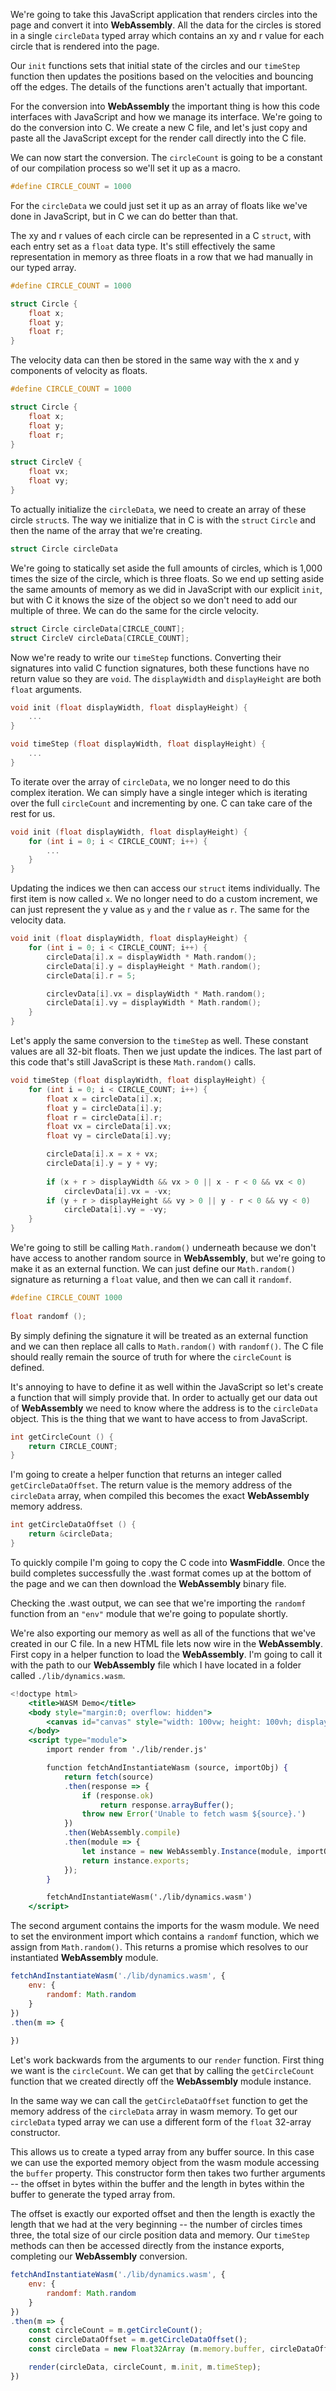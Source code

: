 We're going to take this JavaScript application that renders circles into the page and convert it into **WebAssembly**. All the data for the circles is stored in a single `circleData` typed array which contains an xy and r value for each circle that is rendered into the page.

Our `init` functions sets that initial state of the circles and our `timeStep` function then updates the positions based on the velocities and bouncing off the edges. The details of the functions aren't actually that important.

For the conversion into **WebAssembly** the important thing is how this code interfaces with JavaScript and how we manage its interface. We're going to do the conversion into C. We create a new C file, and let's just copy and paste all the JavaScript except for the render call directly into the C file.

We can now start the conversion. The `circleCount` is going to be a constant of our compilation process so we'll set it up as a macro. 

```cpp
#define CIRCLE_COUNT = 1000
```

For the `circleData` we could just set it up as an array of floats like we've done in JavaScript, but in C we can do better than that.

The xy and r values of each circle can be represented in a C `struct`, with each entry set as a `float` data type. It's still effectively the same representation in memory as three floats in a row that we had manually in our typed array.

```cpp
#define CIRCLE_COUNT = 1000

struct Circle {
	float x;
	float y;
	float r; 
}
```

The velocity data can then be stored in the same way with the x and y components of velocity as floats. 

```cpp
#define CIRCLE_COUNT = 1000

struct Circle {
	float x;
	float y;
	float r; 
}

struct CircleV {
	float vx;
	float vy;
}
```

To actually initialize the `circleData`, we need to create an array of these circle `struct`s. The way we initialize that in C is with the `struct` `Circle` and then the name of the array that we're creating.

```cpp
struct Circle circleData
```

We're going to statically set aside the full amounts of circles, which is 1,000 times the size of the circle, which is three floats. So we end up setting aside the same amounts of memory as we did in JavaScript with our explicit `init`, but with C it knows the size of the object so we don't need to add our multiple of three. We can do the same for the circle velocity.

```cpp
struct Circle circleData[CIRCLE_COUNT];
struct CircleV circleData[CIRCLE_COUNT];
```

Now we're ready to write our `timeStep` functions. Converting their signatures into valid C function signatures, both these functions have no return value so they are `void`. The `displayWidth` and `displayHeight` are both `float` arguments.

```cpp
void init (float displayWidth, float displayHeight) {
	...
}

void timeStep (float displayWidth, float displayHeight) {
	...
}
```

To iterate over the array of `circleData`, we no longer need to do this complex iteration. We can simply have a single integer which is iterating over the full `circleCount` and incrementing by one. C can take care of the rest for us.

```cpp
void init (float displayWidth, float displayHeight) {
	for (int i = 0; i < CIRCLE_COUNT; i++) {
		...
	}
}
```

Updating the indices we then can access our `struct` items individually. The first item is now called `x`. We no longer need to do a custom increment, we can just represent the y value as `y` and the r value as `r`. The same for the velocity data.

```cpp
void init (float displayWidth, float displayHeight) {
	for (int i = 0; i < CIRCLE_COUNT; i++) {
		circleData[i].x = displayWidth * Math.random();
		circleData[i].y = displayHeight * Math.random();
		circleData[i].r = 5;

		circlevData[i].vx = displayWidth * Math.random();
		circleData[i].vy = displayWidth * Math.random();
	}
}
```

Let's apply the same conversion to the `timeStep` as well. These constant values are all 32-bit floats. Then we just update the indices. The last part of this code that's still JavaScript is these `Math.random()` calls.

```cpp
void timeStep (float displayWidth, float displayHeight) {
	for (int i = 0; i < CIRCLE_COUNT; i++) {
		float x = circleData[i].x;
		float y = circleData[i].y;
		float r = circleData[i].r;
		float vx = circleData[i].vx;
		float vy = circleData[i].vy;

		circleData[i].x = x + vx;
		circleData[i].y = y + vy;
		
		if (x + r > displayWidth && vx > 0 || x - r < 0 && vx < 0)
			circlevData[i].vx = -vx;
		if (y + r > displayHeight && vy > 0 || y - r < 0 && vy < 0)
			circleData[i].vy = -vy;
	}
}
```

We're going to still be calling `Math.random()` underneath because we don't have access to another random source in **WebAssembly**, but we're going to make it as an external function. We can just define our `Math.random()` signature as returning a `float` value, and then we can call it `randomf`.

```cpp
#define CIRCLE_COUNT 1000
 
float randomf ();
```

By simply defining the signature it will be treated as an external function and we can then replace all calls to `Math.random()` with `randomf()`. The C file should really remain the source of truth for where the `circleCount` is defined.

It's annoying to have to define it as well within the JavaScript so let's create a function that will simply provide that. In order to actually get our data out of **WebAssembly** we need to know where the address is to the `circleData` object. This is the thing that we want to have access to from JavaScript.

```cpp
int getCircleCount () {
	return CIRCLE_COUNT;
}
```

I'm going to create a helper function that returns an integer called `getCircleDataOffset`. The return value is the memory address of the `circleData` array, when compiled this becomes the exact **WebAssembly** memory address.

```cpp
int getCircleDataOffset () {
	return &circleData;
}
```

To quickly compile I'm going to copy the C code into **WasmFiddle**. Once the build completes successfully the .wast format comes up at the bottom of the page and we can then download the **WebAssembly** binary file.

Checking the .wast output, we can see that we're importing the `randomf` function from an `"env"` module that we're going to populate shortly.

We're also exporting our memory as well as all of the functions that we've created in our C file. In a new HTML file lets now wire in the **WebAssembly**. First copy in a helper function to load the **WebAssembly**. I'm going to call it with the path to our **WebAssembly** file which I have located in a folder called `./lib/dynamics.wasm`.

```jsx
<!doctype html> 
	<title>WASM Demo</title>
	<body style="margin:0; overflow: hidden">
		<canvas id="canvas" style="width: 100vw; height: 100vh; display:block;"></canvas>
	</body>
	<script type="module">
		import render from './lib/render.js'

		function fetchAndInstantiateWasm (source, importObj) {
			return fetch(source)
			.then(response => {
				if (response.ok)
					return response.arrayBuffer();
				throw new Error('Unable to fetch wasm ${source}.')
			})
			.then(WebAssembly.compile)
			.then(module => {
				let instance = new WebAssembly.Instance(module, importObj);
				return instance.exports;
			});
		}

		fetchAndInstantiateWasm('./lib/dynamics.wasm')
	</script>
```

The second argument contains the imports for the wasm module. We need to set the environment import which contains a `randomf` function, which we assign from `Math.random()`. This returns a promise which resolves to our instantiated **WebAssembly** module.

```javascript
fetchAndInstantiateWasm('./lib/dynamics.wasm', {
	env: {
		randomf: Math.random
	}
})
.then(m => {
	
})
```

Let's work backwards from the arguments to our `render` function. First thing we want is the `circleCount`. We can get that by calling the `getCircleCount` function that we created directly off the **WebAssembly** module instance.

In the same way we can call the `getCircleDataOffset` function to get the memory address of the `circleData` array in wasm memory. To get our `circleData` typed array we can use a different form of the `float` 32-array constructor.

This allows us to create a typed array from any buffer source. In this case we can use the exported memory object from the wasm module accessing the `buffer` property. This constructor form then takes two further arguments -- the offset in bytes within the buffer and the length in bytes within the buffer to generate the typed array from.

The offset is exactly our exported offset and then the length is exactly the length that we had at the very beginning -- the number of circles times three, the total size of our circle position data and memory. Our `timeStep` methods can then be accessed directly from the instance exports, completing our **WebAssembly** conversion.

```javascript
fetchAndInstantiateWasm('./lib/dynamics.wasm', {
	env: {
		randomf: Math.random
	}
})
.then(m => {
	const circleCount = m.getCircleCount();
	const circleDataOffset = m.getCircleDataOffset();
	const circleData = new Float32Array (m.memory.buffer, circleDataOffset, circleCount * 3);

	render(circleData, circleCount, m.init, m.timeStep);
})
```